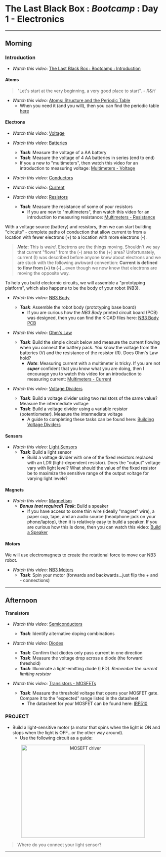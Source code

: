 # The Last Black Box : *Bootcamp* : Day 1 - Electronics

----------
## Morning

### Introduction

- *Watch this video*: [The Last Black Box : Bootcamp : Introduction](https://vimeo.com/843482137)

#### Atoms

> "Let's start at the very beginning, a very good place to start". - *R&H*

- *Watch this video*: [Atoms: Structure and the Periodic Table](https://vimeo.com/1000458082)
  - When you need it (and you will), then you can find the periodic table [here](../../../boxes/atoms/card/periodic_table.png)

#### Electrons

- *Watch this video*: [Voltage](https://vimeo.com/1000730032)
- *Watch this video*: [Batteries](https://vimeo.com/XXXXXXXXX)
  - ***Task***: Measure the voltage of a AA battery
  - ***Task***: Measure the voltage of 4 AA batteries in series (end to end)
  - If you a new to "multimeters", then watch this video for an introduction to measuring voltage: [Multimeters - Voltage](https://vimeo.com/XXXXXXXXX)

- *Watch this video*: [Conductors](https://vimeo.com/1000740989)
- *Watch this video*: [Current](https://vimeo.com/1000743561)
- *Watch this video*: [Resistors](https://vimeo.com/XXXXXXXXX)
  - ***Task***: Measure the resistance of some of your resistors
    - If you are new to "multimeters", then watch this video for an introduction to measuring resistance: [Multimeters - Resistance](https://vimeo.com/XXXXXXXXX)

With a voltage source (battery) and resistors, then we can start building "circuits" - complete paths of conduction that allow current to from a location with fewer electrons (+) to a location with more electrons (-).
> ***Note***: This is *weird*. Electrons are the things moving. Shouldn't we say that current "flows" from the (-) area to the (+) area? Unfortunately, current (I) was described before anyone knew about electrons and we are stuck with the following awkward convention: **Current is defined to flow from (+) to (-)**...even though we now know that electrons are moving the opposite way.

To help you build electornic circuits, we will assemble a "prototyping platform", which also happens to be the body of your robot (NB3).

- *Watch this video*: [NB3 Body](https://vimeo.com/843622939)
  - ***Task***: Assemble the robot body (prototyping base board)
    - If you are curious how the *NB3 Body* printed circuit board (PCB) was designed, then you can find the KiCAD files here: [NB3 Body PCB](../../../boxes/electrons/NB3_body)

- *Watch this video*: [Ohm's Law](https://vimeo.com/XXXXXXXXX)
  - ***Task***: Build the simple circuit below and measure the current flowing when you connect the battery pack. You know the voltage from the batteries (V) and the resistance of the resistor (R). Does Ohm's Law hold?
    - ***Note***: Measuring current with a multimeter is tricky. If you are not ***super*** confident that you know what you are doing, then I encourage you to watch this video for an introduction to measuring current: [Multimeters - Current](https://vimeo.com/XXXXXXXXX)

- *Watch this video*: [Voltage Dividers](https://vimeo.com/XXXXXXXXX)
  - ***Task***: Build a voltage divider using two resistors of the same value? Measure the intermediate voltage
  - ***Task***: Build a voltage divider using a variable resistor (potentiometer). Measure the intermediate voltage
    - A guide to completing these tasks can be found here: [Building Voltage Dividers](https://vimeo.com/XXXXXXXXX)

#### Sensors

- *Watch this video*: [Light Sensors](https://vimeo.com/XXXXXXXXX)
  - ***Task***: Build a light sensor
    - Build a voltage divider with one of the fixed resistors replaced with an LDR (light-dependent resistor). Does the "output" voltage vary with light level? What should the value of the fixed resistor be to maximize the sensitive range of the output voltage for varying light levels?

#### Magnets

- *Watch this video*: [Magnetism](https://vimeo.com/XXXXXXXXX)
  - ***Bonus (not required) Task***: Build a speaker
    - If you have access to some thin wire (ideally "magnet" wire), a paper cup, tape, and an audio source (headphone jack on your phone/laptop), then it is relatively easy to build a speaker. If you are curious how this is done, then you can watch this video: [Build a Speaker](https://vimeo.com/XXXXXXXXX)

#### Motors

We will use electromagnets to create the rotational force to move our NB3 robot. 

- *Watch this video*: [NB3 Motors](https://vimeo.com/843634014)
  - ***Task***: Spin your motor (forwards and backwards...just flip the + and - connections)

------------
## Afternoon

#### Transistors

- *Watch this video*: [Semiconductors](https://vimeo.com/XXXXXXXXX)
  - ***Task***: Identify alternative doping combinations

- *Watch this video*: [Diodes](https://vimeo.com/XXXXXXXXX)
  - ***Task***: Confirm that diodes only pass current in one direction
  - ***Task***: Measure the voltage drop across a diode (the forward threshold)
  - ***Task***: Illuminate a light-emitting diode (LED). *Remember the current limiting resistor*

- *Watch this video*: [Transistors - MOSFETs](https://vimeo.com/XXXXXXXXX)
  - ***Task***: Measure the threshold voltage that opens your MOSFET gate. Compare it to the "expected" range listed in the datasheet
    - The datasheet for your MOSFET can be found here: [IRF510](../../../boxes/transistors/_data/datasheets/IRF510.pdf)

### PROJECT
- Build a light-sensitive motor (a motor that spins when the light is ON and stops when the light is OFF...or the other way around).
  - Use the following circuit as a guide:
<p align="center">
<img src="../../../boxes/transistors/_data/images/MOSFET_motor_driver.png" alt="MOSEFT driver" width="400" height="300">
</p>

> Where do you connect your light sensor?

----
